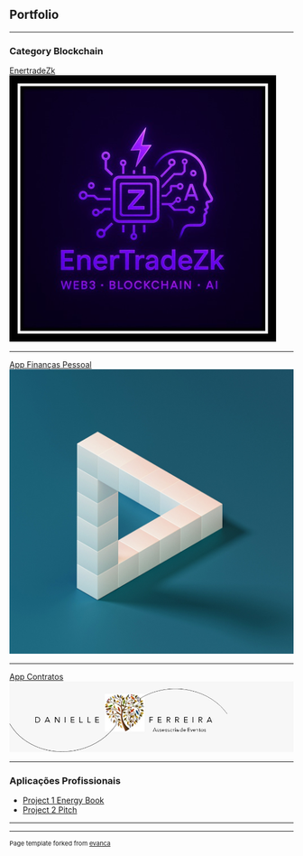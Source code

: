 ## Portfolio

---

### Category Blockchain 

[EnertradeZk](/sample_page)
<img src="images/logo.jpg?raw=true"/>

---
[App Finanças Pessoal](/pdf/sample_presentation.pdf)
<img src="images/Logo EDUGERA.jpg?raw=true"/>

---
[App Contratos](http://example.com/)
<img src="images/logo dani.jpg?raw=true"/>

---

### Aplicações Profissionais

- [Project 1 Energy Book](http://example.com/)
- [Project 2 Pitch](http://example.com/)


---




---
<p style="font-size:11px">Page template forked from <a href="https://github.com/evanca/quick-portfolio">evanca</a></p>
<!-- Remove above link if you don't want to attibute -->
